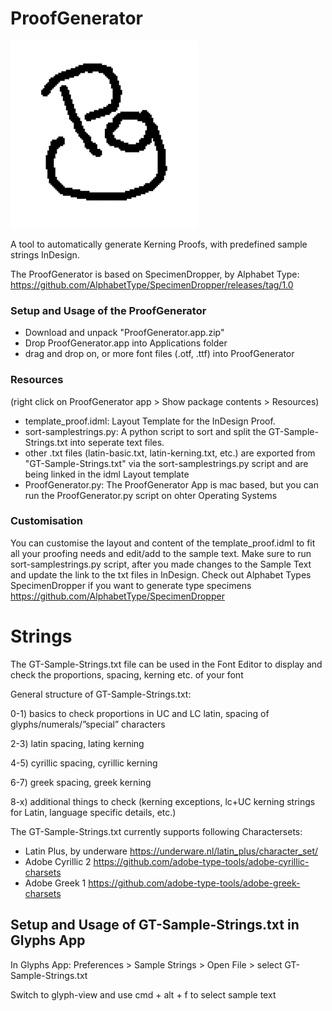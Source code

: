 # ProofGenerator
![](data/PG-bw-small.gif)

 A tool to automatically generate Kerning Proofs, with predefined sample strings InDesign. 
 
 The ProofGenerator is based on SpecimenDropper, by Alphabet Type:
 https://github.com/AlphabetType/SpecimenDropper/releases/tag/1.0
 
 ### Setup and Usage of the ProofGenerator
- Download and unpack "ProofGenerator.app.zip"
- Drop ProofGenerator.app into Applications folder
- drag and drop on, or more font files (.otf, .ttf) into ProofGenerator

 ### Resources 
(right click on ProofGenerator app > Show package contents > Resources)

- template_proof.idml: Layout Template for the InDesign Proof.
- sort-samplestrings.py: A python script to sort and split the GT-Sample-Strings.txt into seperate text files. 
- other .txt files (latin-basic.txt, latin-kerning.txt, etc.) are exported from "GT-Sample-Strings.txt" via the sort-samplestrings.py script and are being linked in the idml Layout template
- ProofGenerator.py: The ProofGenerator App is mac based, but you can run the ProofGenerator.py script on ohter Operating Systems


### Customisation
You can customise the layout and content of the template_proof.idml to fit all your proofing needs and edit/add to the sample text. Make sure to run sort-samplestrings.py script, after you made changes to the Sample Text and update the link to the txt files in InDesign. Check out Alphabet Types SpecimenDropper if you want to generate type specimens https://github.com/AlphabetType/SpecimenDropper


 
# Strings
 The GT-Sample-Strings.txt file can be used in the Font Editor to display and check the proportions, spacing, kerning etc. of your font

 General structure of GT-Sample-Strings.txt: 
 
 0-1) basics to check proportions in UC and LC latin, spacing of glyphs/numerals/”special” characters
 
 2-3) latin spacing, lating kerning 
 
 4-5) cyrillic spacing, cyrillic kerning 
 
 6-7) greek spacing, greek kerning 
 
 8-x) additional things to check  (kerning exceptions, lc+UC kerning strings for Latin, language specific details, etc.)
 
 The GT-Sample-Strings.txt currently supports following Charactersets:
 
 - Latin Plus, by underware https://underware.nl/latin_plus/character_set/
 - Adobe Cyrillic 2 https://github.com/adobe-type-tools/adobe-cyrillic-charsets
 - Adobe Greek 1 https://github.com/adobe-type-tools/adobe-greek-charsets
 

## Setup and Usage of GT-Sample-Strings.txt in Glyphs App

 In Glyphs App: Preferences > Sample Strings > Open File > select GT-Sample-Strings.txt
 
 Switch to glyph-view and use cmd + alt + f to select sample text
 



